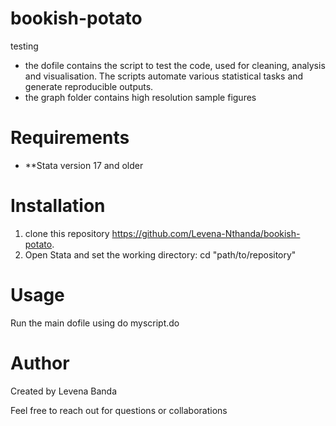 # bookish-potato
testing
* the dofile contains the script to test the code, used for cleaning, analysis and visualisation. The scripts automate various statistical tasks and generate reproducible outputs.
* the graph folder contains high resolution sample figures
# Requirements
- **Stata version 17 and older

# Installation
1. clone this repository https://github.com/Levena-Nthanda/bookish-potato.
2. Open Stata and set the working directory: cd "path/to/repository"
# Usage
Run the main dofile using do myscript.do
# Author
Created by Levena Banda

Feel free to reach out for questions or collaborations
